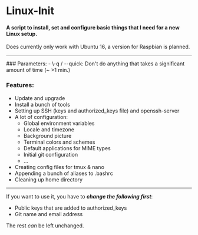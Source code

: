 # Linux-Init
#### A script to install, set and configure basic things that I need for a new Linux setup.
Does currently only work with Ubuntu 16, a version for Raspbian is planned.
<hr>
### Parameters:
- \-q / --quick: Don't do anything that takes a significant amount of time (~ >1 min.)

### Features:

- Update and upgrade
- Install a bunch of tools
- Setting up SSH (keys and authorized_keys file) and openssh-server
- A lot of configuration:
  - Global environment variables
  - Locale and timezone
  - Background picture
  - Terminal colors and schemes
  - Default applications for MIME types
  - Initial git configuration
  - ...
- Creating config files for tmux & nano
- Appending a bunch of aliases to .bashrc
- Cleaning up home directory

<hr>

If you want to use it, you have to **_change the following first_**:
- Public keys that are added to authorized_keys
- Git name and email address</br>

The rest *can* be left unchanged.
